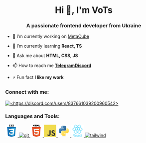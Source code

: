 <h1 align="center">Hi 👋, I'm VoTs</h1>
<h3 align="center">A passionate frontend developer from Ukraine</h3>

- 🔭 I’m currently working on [MetaCube](https://github.com/v0ts/MetaCube)

- 🌱 I’m currently learning **React, TS**

<!--- - 👯 I’m looking to collaborate on [some thing](some link)

- 🤝 I’m looking for help with [some thing](some link)

- 👨‍💻 All of my projects are available at (in working) [in working](in working) --->

- 💬 Ask me about **HTML, CSS, JS**

- 📫 How to reach me **[Telegram](https://t.me/VoTs_VoTs)[Discord](<https://discord.com/users/837661039200960542>)**

- ⚡ Fun fact **I like my work**

<h3 align="left">Connect with me:</h3>
<p align="left">
<a href="https://discord.gg/<https://discord.com/users/837661039200960542>" target="blank"><img align="center" src="https://raw.githubusercontent.com/rahuldkjain/github-profile-readme-generator/master/src/images/icons/Social/discord.svg" alt="<https://discord.com/users/837661039200960542>" height="30" width="40" /></a>
</p>

<h3 align="left">Languages and Tools:</h3>
<p align="left"> <a href="https://www.w3schools.com/css/" target="_blank" rel="noreferrer"> <img src="https://raw.githubusercontent.com/devicons/devicon/master/icons/css3/css3-original-wordmark.svg" alt="css3" width="40" height="40"/> </a> <a href="https://git-scm.com/" target="_blank" rel="noreferrer"> <img src="https://www.vectorlogo.zone/logos/git-scm/git-scm-icon.svg" alt="git" width="40" height="40"/> </a> <a href="https://www.w3.org/html/" target="_blank" rel="noreferrer"> <img src="https://raw.githubusercontent.com/devicons/devicon/master/icons/html5/html5-original-wordmark.svg" alt="html5" width="40" height="40"/> </a> <a href="https://developer.mozilla.org/en-US/docs/Web/JavaScript" target="_blank" rel="noreferrer"> <img src="https://raw.githubusercontent.com/devicons/devicon/master/icons/javascript/javascript-original.svg" alt="javascript" width="40" height="40"/> </a> <a href="https://www.python.org" target="_blank" rel="noreferrer"> <img src="https://raw.githubusercontent.com/devicons/devicon/master/icons/python/python-original.svg" alt="python" width="40" height="40"/> </a> <a href="https://reactjs.org/" target="_blank" rel="noreferrer"> <img src="https://raw.githubusercontent.com/devicons/devicon/master/icons/react/react-original-wordmark.svg" alt="react" width="40" height="40"/> </a> <a href="https://tailwindcss.com/" target="_blank" rel="noreferrer"> <img src="https://www.vectorlogo.zone/logos/tailwindcss/tailwindcss-icon.svg" alt="tailwind" width="40" height="40"/> </a> </p>
